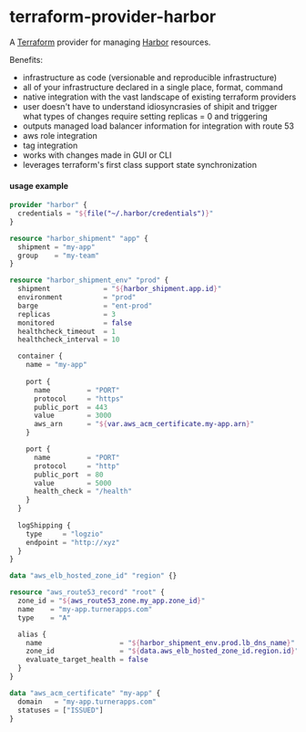 terraform-provider-harbor
==========================

A [Terraform](https://www.terraform.io/) provider for managing [Harbor](https://github.com/turnerlabs/harbor) resources.

Benefits:

- infrastructure as code (versionable and reproducible infrastructure)
- all of your infrastructure declared in a single place, format, command
- native integration with the vast landscape of existing terraform providers
- user doesn't have to understand idiosyncrasies of shipit and trigger what types of changes require setting replicas = 0 and triggering
- outputs managed load balancer information for integration with route 53
- aws role integration
- tag integration
- works with changes made in GUI or CLI
- leverages terraform's first class support state synchronization


#### usage example

```terraform
provider "harbor" {
  credentials = "${file("~/.harbor/credentials")}"
}

resource "harbor_shipment" "app" {
  shipment = "my-app"
  group    = "my-team"
}

resource "harbor_shipment_env" "prod" {
  shipment             = "${harbor_shipment.app.id}"
  environment          = "prod"
  barge                = "ent-prod"
  replicas             = 3
  monitored            = false
  healthcheck_timeout  = 1
  healthcheck_interval = 10

  container {
    name = "my-app"
    
    port {
      name         = "PORT"
      protocol     = "https"
      public_port  = 443
      value        = 3000
      aws_arn      = "${var.aws_acm_certificate.my-app.arn}"
    }

    port {
      name         = "PORT"
      protocol     = "http"
      public_port  = 80
      value        = 5000
      health_check = "/health"
    }    
  }  
  
  logShipping {
    type     = "logzio"
    endpoint = "http://xyz"
  }
}

data "aws_elb_hosted_zone_id" "region" {}

resource "aws_route53_record" "root" {
  zone_id = "${aws_route53_zone.my_app.zone_id}"
  name    = "my-app.turnerapps.com"
  type    = "A"

  alias {
    name                   = "${harbor_shipment_env.prod.lb_dns_name}"
    zone_id                = "${data.aws_elb_hosted_zone_id.region.id}"
    evaluate_target_health = false
  }
}

data "aws_acm_certificate" "my-app" {
  domain   = "my-app.turnerapps.com"
  statuses = ["ISSUED"]
}
```
